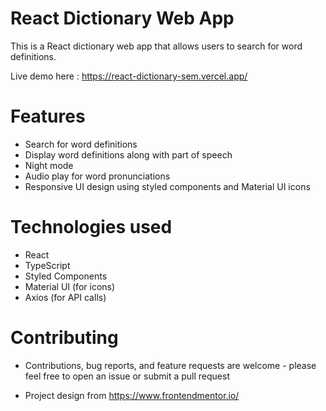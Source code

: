 # React Dictionary Web App
This is a React dictionary web app that allows users to search for word definitions.

Live demo here :  https://react-dictionary-sem.vercel.app/

# Features
- Search for word definitions
- Display word definitions along with part of speech
- Night mode
- Audio play for word pronunciations
- Responsive UI design using styled components and Material UI icons

# Technologies used
- React
- TypeScript
- Styled Components
- Material UI (for icons)
- Axios (for API calls)

# Contributing
- Contributions, bug reports, and feature requests are welcome - please feel free to open an issue or submit a pull request

- Project design from https://www.frontendmentor.io/


